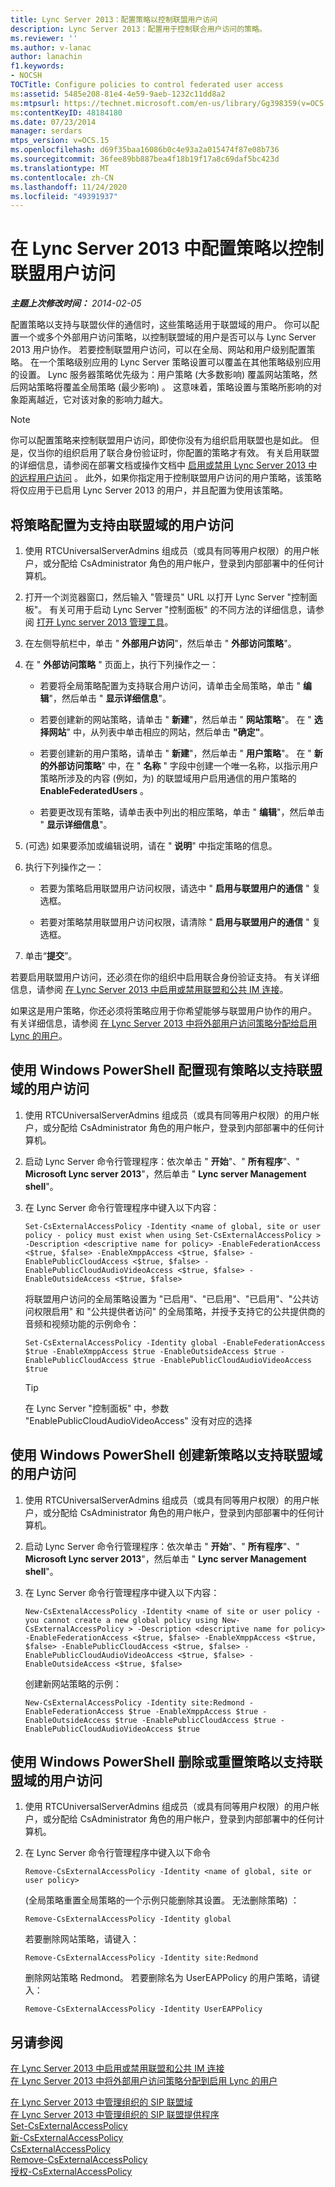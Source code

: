 ```yaml
---
title: Lync Server 2013：配置策略以控制联盟用户访问
description: Lync Server 2013：配置用于控制联合用户访问的策略。
ms.reviewer: ''
ms.author: v-lanac
author: lanachin
f1.keywords:
- NOCSH
TOCTitle: Configure policies to control federated user access
ms:assetid: 5485e208-81e4-4e59-9aeb-1232c11dd8a2
ms:mtpsurl: https://technet.microsoft.com/en-us/library/Gg398359(v=OCS.15)
ms:contentKeyID: 48184180
ms.date: 07/23/2014
manager: serdars
mtps_version: v=OCS.15
ms.openlocfilehash: d69f35baa16086b0c4e93a2a015474f87e08b736
ms.sourcegitcommit: 36fee89bb887bea4f18b19f17a8c69daf5bc423d
ms.translationtype: MT
ms.contentlocale: zh-CN
ms.lasthandoff: 11/24/2020
ms.locfileid: "49391937"
---
```

# <a name="configure-policies-to-control-federated-user-access-in-lync-server-2013"></a>在 Lync Server 2013 中配置策略以控制联盟用户访问

<div data-xmlns="http://www.w3.org/1999/xhtml">

<div class="topic" data-xmlns="http://www.w3.org/1999/xhtml" data-msxsl="urn:schemas-microsoft-com:xslt" data-cs="https://msdn.microsoft.com/">

<div data-asp="https://msdn2.microsoft.com/asp">



</div>

<div id="mainSection">

<div id="mainBody">

<span> </span>

_**主题上次修改时间：** 2014-02-05_

配置策略以支持与联盟伙伴的通信时，这些策略适用于联盟域的用户。 你可以配置一个或多个外部用户访问策略，以控制联盟域的用户是否可以与 Lync Server 2013 用户协作。 若要控制联盟用户访问，可以在全局、网站和用户级别配置策略。 在一个策略级别应用的 Lync Server 策略设置可以覆盖在其他策略级别应用的设置。 Lync 服务器策略优先级为：用户策略 (大多数影响) 覆盖网站策略，然后网站策略将覆盖全局策略 (最少影响) 。 这意味着，策略设置与策略所影响的对象距离越近，它对该对象的影响力越大。

<div>


> [!NOTE]  
> 你可以配置策略来控制联盟用户访问，即使你没有为组织启用联盟也是如此。 但是，仅当你的组织启用了联合身份验证时，你配置的策略才有效。 有关启用联盟的详细信息，请参阅在部署文档或操作文档中 <A href="lync-server-2013-enable-or-disable-remote-user-access.md">启用或禁用 Lync Server 2013 中的远程用户访问</A> 。 此外，如果你指定用于控制联盟用户访问的用户策略，该策略将仅应用于已启用 Lync Server 2013 的用户，并且配置为使用该策略。



</div>

<div>

## <a name="to-configure-a-policy-to-support-access-by-users-of-federated-domains"></a>将策略配置为支持由联盟域的用户访问

1.  使用 RTCUniversalServerAdmins 组成员（或具有同等用户权限）的用户帐户，或分配给 CsAdministrator 角色的用户帐户，登录到内部部署中的任何计算机。

2.  打开一个浏览器窗口，然后输入 "管理员" URL 以打开 Lync Server "控制面板"。 有关可用于启动 Lync Server "控制面板" 的不同方法的详细信息，请参阅 [打开 Lync server 2013 管理工具](lync-server-2013-open-lync-server-administrative-tools.md)。

3.  在左侧导航栏中，单击 " **外部用户访问**"，然后单击 " **外部访问策略**"。

4.  在 " **外部访问策略** " 页面上，执行下列操作之一：
    
      - 若要将全局策略配置为支持联合用户访问，请单击全局策略，单击 " **编辑**"，然后单击 " **显示详细信息**"。
    
      - 若要创建新的网站策略，请单击 " **新建**"，然后单击 " **网站策略**"。 在 " **选择网站**" 中，从列表中单击相应的网站，然后单击 **"确定"**。
    
      - 若要创建新的用户策略，请单击 " **新建**"，然后单击 " **用户策略**"。 在 " **新的外部访问策略**" 中，在 " **名称** " 字段中创建一个唯一名称，以指示用户策略所涉及的内容 (例如，为) 的联盟域用户启用通信的用户策略的 **EnableFederatedUsers** 。
    
      - 若要更改现有策略，请单击表中列出的相应策略，单击 " **编辑**"，然后单击 " **显示详细信息**"。

5.   (可选) 如果要添加或编辑说明，请在 " **说明**" 中指定策略的信息。

6.  执行下列操作之一：
    
      - 若要为策略启用联盟用户访问权限，请选中 " **启用与联盟用户的通信** " 复选框。
    
      - 若要对策略禁用联盟用户访问权限，请清除 " **启用与联盟用户的通信** " 复选框。

7.  单击“**提交**”。

若要启用联盟用户访问，还必须在你的组织中启用联合身份验证支持。 有关详细信息，请参阅 [在 Lync Server 2013 中启用或禁用联盟和公共 IM 连接](lync-server-2013-enable-or-disable-federation-and-public-im-connectivity.md)。

如果这是用户策略，你还必须将策略应用于你希望能够与联盟用户协作的用户。 有关详细信息，请参阅 [在 Lync Server 2013 中将外部用户访问策略分配给启用 Lync 的用户](lync-server-2013-assign-an-external-user-access-policy-to-a-lync-enabled-user.md)。

</div>

<div>

## <a name="to-configure-an-existing-policy-using-windows-powershell-to-support-access-by-users-of-federated-domains"></a>使用 Windows PowerShell 配置现有策略以支持联盟域的用户访问

1.  使用 RTCUniversalServerAdmins 组成员（或具有同等用户权限）的用户帐户，或分配给 CsAdministrator 角色的用户帐户，登录到内部部署中的任何计算机。

2.  启动 Lync Server 命令行管理程序：依次单击 " **开始**"、" **所有程序**"、" **Microsoft Lync server 2013**"，然后单击 " **Lync server Management shell**"。

3.  在 Lync Server 命令行管理程序中键入以下内容：
    
        Set-CsExternalAccessPolicy -Identity <name of global, site or user policy - policy must exist when using Set-CsExternalAccessPolicy > -Description <descriptive name for policy> -EnableFederationAccess <$true, $false> -EnableXmppAccess <$true, $false> -EnablePublicCloudAccess <$true, $false> -EnablePublicCloudAudioVideoAccess <$true, $false> -EnableOutsideAccess <$true, $false>
    
    将联盟用户访问的全局策略设置为 "已启用"、"已启用"、"已启用"、"公共访问权限启用" 和 "公共提供者访问" 的全局策略，并授予支持它的公共提供商的音频和视频功能的示例命令：
    
        Set-CsExternalAccessPolicy -Identity global -EnableFederationAccess $true -EnableXmppAccess $true -EnableOutsideAccess $true -EnablePublicCloudAccess $true -EnablePublicCloudAudioVideoAccess $true
    
    <div>
    

    > [!TIP]  
    > 在 Lync Server "控制面板" 中，参数 "EnablePublicCloudAudioVideoAccess" 没有对应的选择

    
    </div>

</div>

<div>

## <a name="to-create-a-new-policy-using-windows-powershell-to-support-access-by-users-of-federated-domains"></a>使用 Windows PowerShell 创建新策略以支持联盟域的用户访问

1.  使用 RTCUniversalServerAdmins 组成员（或具有同等用户权限）的用户帐户，或分配给 CsAdministrator 角色的用户帐户，登录到内部部署中的任何计算机。

2.  启动 Lync Server 命令行管理程序：依次单击 " **开始**"、" **所有程序**"、" **Microsoft Lync server 2013**"，然后单击 " **Lync server Management shell**"。

3.  在 Lync Server 命令行管理程序中键入以下内容：
    
        New-CsExtenalAccessPolicy -Identity <name of site or user policy - you cannot create a new global policy using New-CsExternalAccessPolicy > -Description <descriptive name for policy> -EnableFederationAccess <$true, $false> -EnableXmppAccess <$true, $false> -EnablePublicCloudAccess <$true, $false> -EnablePublicCloudAudioVideoAccess <$true, $false> -EnableOutsideAccess <$true, $false>
    
    创建新网站策略的示例：
    
        New-CsExternalAccessPolicy -Identity site:Redmond -EnableFederationAccess $true -EnableXmppAccess $true -EnableOutsideAccess $true -EnablePublicCloudAccess $true -EnablePublicCloudAudioVideoAccess $true

</div>

<div>

## <a name="to-delete-or-reset-a-policy-using-windows-powershell-to-support-access-by-users-of-federated-domains"></a>使用 Windows PowerShell 删除或重置策略以支持联盟域的用户访问

1.  使用 RTCUniversalServerAdmins 组成员（或具有同等用户权限）的用户帐户，或分配给 CsAdministrator 角色的用户帐户，登录到内部部署中的任何计算机。

2.  在 Lync Server 命令行管理程序中键入以下命令
    
        Remove-CsExternalAccessPolicy -Identity <name of global, site or user policy> 
    
     (全局策略重置全局策略的一个示例只能删除其设置。 无法删除策略) ：
    
        Remove-CsExternalAccessPolicy -Identity global 
    
    若要删除网站策略，请键入：
    
        Remove-CsExternalAccessPolicy -Identity site:Redmond 
    
    删除网站策略 Redmond。 若要删除名为 UserEAPPolicy 的用户策略，请键入：
    
        Remove-CsExternalAccessPolicy -Identity UserEAPPolicy

</div>

<div>

## <a name="see-also"></a>另请参阅


[在 Lync Server 2013 中启用或禁用联盟和公共 IM 连接](lync-server-2013-enable-or-disable-federation-and-public-im-connectivity.md)  
[在 Lync Server 2013 中将外部用户访问策略分配到启用 Lync 的用户](lync-server-2013-assign-an-external-user-access-policy-to-a-lync-enabled-user.md)  


[在 Lync Server 2013 中管理组织的 SIP 联盟域](lync-server-2013-manage-sip-federated-domains-for-your-organization.md)  
[在 Lync Server 2013 中管理组织的 SIP 联盟提供程序](lync-server-2013-manage-sip-federated-providers-for-your-organization.md)  
[Set-CsExternalAccessPolicy](https://docs.microsoft.com/powershell/module/skype/Set-CsExternalAccessPolicy)  
[新-CsExternalAccessPolicy](https://docs.microsoft.com/powershell/module/skype/New-CsExternalAccessPolicy)  
[CsExternalAccessPolicy](https://docs.microsoft.com/powershell/module/skype/Get-CsExternalAccessPolicy)  
[Remove-CsExternalAccessPolicy](https://docs.microsoft.com/powershell/module/skype/Remove-CsExternalAccessPolicy)  
[授权-CsExternalAccessPolicy](https://docs.microsoft.com/powershell/module/skype/Grant-CsExternalAccessPolicy)  
  

</div>

</div>

<span> </span>

</div>

</div>

</div>

